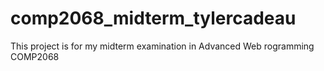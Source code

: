 # comp2068_midterm_tylercadeau

This project is for my midterm examination in Advanced Web rogramming COMP2068
